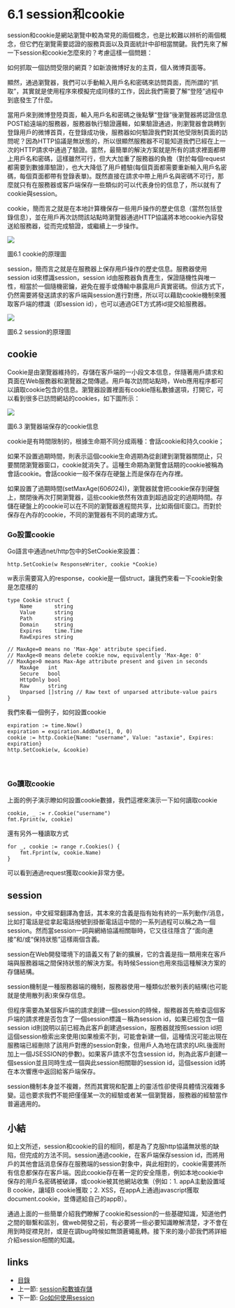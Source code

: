 # 6.1 session和cookie
session和cookie是網站瀏覽中較為常見的兩個概念，也是比較難以辨析的兩個概念，但它們在瀏覽需要認證的服務頁面以及頁面統計中卻相當關鍵。我們先來了解一下session和cookie怎麼來的？考慮這樣一個問題：

如何抓取一個訪問受限的網頁？如新浪微博好友的主頁，個人微博頁面等。

顯然，通過瀏覽器，我們可以手動輸入用戶名和密碼來訪問頁面，而所謂的“抓取”，其實就是使用程序來模擬完成同樣的工作，因此我們需要了解“登陸”過程中到底發生了什麼。

當用戶來到微博登陸頁面，輸入用戶名和密碼之後點擊“登錄”後瀏覽器將認證信息POST給遠端的服務器，服務器執行驗證邏輯，如果驗證通過，則瀏覽器會跳轉到登錄用戶的微博首頁，在登錄成功後，服務器如何驗證我們對其他受限制頁面的訪問呢？因為HTTP協議是無狀態的，所以很顯然服務器不可能知道我們已經在上一次的HTTP請求中通過了驗證。當然，最簡單的解決方案就是所有的請求裡面都帶上用戶名和密碼，這樣雖然可行，但大大加重了服務器的負擔（對於每個request都需要到數據庫驗證），也大大降低了用戶體驗(每個頁面都需要重新輸入用戶名密碼，每個頁面都帶有登錄表單)。既然直接在請求中帶上用戶名與密碼不可行，那麼就只有在服務器或客戶端保存一些類似的可以代表身份的信息了，所以就有了cookie與session。

cookie，簡而言之就是在本地計算機保存一些用戶操作的歷史信息（當然包括登錄信息），並在用戶再次訪問該站點時瀏覽器通過HTTP協議將本地cookie內容發送給服務器，從而完成驗證，或繼續上一步操作。

![](images/6.1.cookie2.png?raw=true)

圖6.1 cookie的原理圖

session，簡而言之就是在服務器上保存用戶操作的歷史信息。服務器使用session id來標識session，session id由服務器負責產生，保證隨機性與唯一性，相當於一個隨機密鑰，避免在握手或傳輸中暴露用戶真實密碼。但該方式下，仍然需要將發送請求的客戶端與session進行對應，所以可以藉助cookie機制來獲取客戶端的標識（即session id），也可以通過GET方式將id提交給服務器。

![](images/6.1.session.png?raw=true)

圖6.2 session的原理圖

## cookie
Cookie是由瀏覽器維持的，存儲在客戶端的一小段文本信息，伴隨著用戶請求和頁面在Web服務器和瀏覽器之間傳遞。用戶每次訪問站點時，Web應用程序都可以讀取cookie包含的信息。瀏覽器設置裡面有cookie隱私數據選項，打開它，可以看到很多已訪問網站的cookies，如下圖所示：

![](images/6.1.cookie.png?raw=true)

圖6.3 瀏覽器端保存的cookie信息

cookie是有時間限制的，根據生命期不同分成兩種：會話cookie和持久cookie；

如果不設置過期時間，則表示這個cookie生命週期為從創建到瀏覽器關閉止，只要關閉瀏覽器窗口，cookie就消失了。這種生命期為瀏覽會話期的cookie被稱為會話cookie。會話cookie一般不保存在硬盤上而是保存在內存裡。

如果設置了過期時間(setMaxAge(60*60*24))，瀏覽器就會把cookie保存到硬盤上，關閉後再次打開瀏覽器，這些cookie依然有效直到超過設定的過期時間。存儲在硬盤上的cookie可以在不同的瀏覽器進程間共享，比如兩個IE窗口。而對於保存在內存的cookie，不同的瀏覽器有不同的處理方式。
　　

### Go設置cookie
Go語言中通過net/http包中的SetCookie來設置：

	http.SetCookie(w ResponseWriter, cookie *Cookie)

w表示需要寫入的response，cookie是一個struct，讓我們來看一下cookie對象是怎麼樣的

	type Cookie struct {
		Name       string
		Value      string
		Path       string
		Domain     string
		Expires    time.Time
		RawExpires string

	// MaxAge=0 means no 'Max-Age' attribute specified.
	// MaxAge<0 means delete cookie now, equivalently 'Max-Age: 0'
	// MaxAge>0 means Max-Age attribute present and given in seconds
		MaxAge   int
		Secure   bool
		HttpOnly bool
		Raw      string
		Unparsed []string // Raw text of unparsed attribute-value pairs
	}

我們來看一個例子，如何設置cookie

	expiration := time.Now()
	expiration = expiration.AddDate(1, 0, 0)
	cookie := http.Cookie{Name: "username", Value: "astaxie", Expires: expiration}
	http.SetCookie(w, &cookie)

　　
### Go讀取cookie
上面的例子演示瞭如何設置cookie數據，我們這裡來演示一下如何讀取cookie

	cookie, _ := r.Cookie("username")
	fmt.Fprint(w, cookie)

還有另外一種讀取方式

	for _, cookie := range r.Cookies() {
		fmt.Fprint(w, cookie.Name)
	}

可以看到通過request獲取cookie非常方便。

## session

session，中文經常翻譯為會話，其本來的含義是指有始有終的一系列動作/消息，比如打電話是從拿起電話撥號到掛斷電話這中間的一系列過程可以稱之為一個session。然而當session一詞與網絡協議相關聯時，它又往往隱含了“面向連接”和/或“保持狀態”這樣兩個含義。

session在Web開發環境下的語義又有了新的擴展，它的含義是指一類用來在客戶端與服務器端之間保持狀態的解決方案。有時候Session也用來指這種解決方案的存儲結構。

session機制是一種服務器端的機制，服務器使用一種類似於散列表的結構(也可能就是使用散列表)來保存信息。

但程序需要為某個客戶端的請求創建一個session的時候，服務器首先檢查這個客戶端的請求裡是否包含了一個session標識－稱為session id，如果已經包含一個session id則說明以前已經為此客戶創建過session，服務器就按照session id把這個session檢索出來使用(如果檢索不到，可能會新建一個，這種情況可能出現在服務端已經刪除了該用戶對應的session對象，但用戶人為地在請求的URL後面附加上一個JSESSION的參數)。如果客戶請求不包含session id，則為此客戶創建一個session並且同時生成一個與此session相關聯的session id，這個session id將在本次響應中返回給客戶端保存。

session機制本身並不複雜，然而其實現和配置上的靈活性卻使得具體情況複雜多變。這也要求我們不能把僅僅某一次的經驗或者某一個瀏覽器，服務器的經驗當作普遍適用的。

## 小結

如上文所述，session和cookie的目的相同，都是為了克服http協議無狀態的缺陷，但完成的方法不同。session通過cookie，在客戶端保存session id，而將用戶的其他會話消息保存在服務端的session對象中，與此相對的，cookie需要將所有信息都保存在客戶端。因此cookie存在著一定的安全隱患，例如本地cookie中保存的用戶名密碼被破譯，或cookie被其他網站收集（例如：1. appA主動設置域B cookie，讓域B cookie獲取；2. XSS，在appA上通過javascript獲取document.cookie，並傳遞給自己的appB）。


通過上面的一些簡單介紹我們瞭解了cookie和session的一些基礎知識，知道他們之間的聯繫和區別，做web開發之前，有必要將一些必要知識瞭解清楚，才不會在用到時捉襟見肘，或是在調bug時候如無頭蒼蠅亂轉。接下來的幾小節我們將詳細介紹session相關的知識。

## links
   * [目錄](<preface.md>)
   * 上一節: [session和數據存儲](<06.0.md>)
   * 下一節: [Go如何使用session](<06.2.md>)
